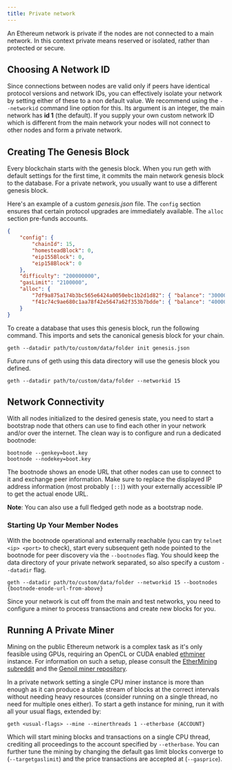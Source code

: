 ```yaml
---
title: Private network
---
```


An Ethereum network is private if the nodes are not connected to a main
network. In this context private means reserved or isolated, rather than
protected or secure.

## Choosing A Network ID

Since connections between nodes are valid only if peers have identical protocol versions
and network IDs, you can effectively isolate your network by setting either of these to a
non default value. We recommend using the `--networkid` command line option for this. Its
argument is an integer, the main network has **id 1** (the default). If you supply your own
custom network ID which is different from the main network your nodes will not connect to
other nodes and form a private network.

## Creating The Genesis Block

Every blockchain starts with the genesis block. When you run geth with default settings
for the first time, it commits the main network genesis block to the database. For a private
network, you usually want to use a different genesis block.

Here's an example of a custom _genesis.json_ file. The `config` section ensures that certain
protocol upgrades are immediately available. The `alloc` section pre-funds accounts.

```json
{
    "config": {
        "chainId": 15,
        "homesteadBlock": 0,
        "eip155Block": 0,
        "eip158Block": 0
    },
    "difficulty": "200000000",
    "gasLimit": "2100000",
    "alloc": {
        "7df9a875a174b3bc565e6424a0050ebc1b2d1d82": { "balance": "300000" },
        "f41c74c9ae680c1aa78f42e5647a62f353b7bdde": { "balance": "400000" }
    }
}
```

To create a database that uses this genesis block, run the following command. This imports and sets the canonical genesis block for your chain.

```shell
geth --datadir path/to/custom/data/folder init genesis.json
```

Future runs of geth using this data directory will use the genesis block you defined.

```text
geth --datadir path/to/custom/data/folder --networkid 15
```

## Network Connectivity

With all nodes initialized to the desired genesis state, you need
to start a bootstrap node that others can use to find each other in your network and/or
over the internet. The clean way is to configure and run a dedicated bootnode:

```shell
bootnode --genkey=boot.key
bootnode --nodekey=boot.key
```

The bootnode shows an enode URL that other nodes can use to connect
to it and exchange peer information. Make sure to replace the displayed IP address
information (most probably `[::]`) with your externally accessible IP to get the actual
enode URL.

<!-- TODO: Then why bother? -->

**Note**: You can also use a full fledged geth node as a bootstrap node.

### Starting Up Your Member Nodes

With the bootnode operational and externally reachable (you can try `telnet <ip> <port>`
to check), start every subsequent geth node pointed to the bootnode
for peer discovery via the `--bootnodes` flag. You should keep
the data directory of your private network separated, so also specify a custom
`--datadir` flag.

```text
geth --datadir path/to/custom/data/folder --networkid 15 --bootnodes {bootnode-enode-url-from-above}
```

Since your network is cut off from the main and test networks, you need to configure a miner to process transactions and create new blocks for you.

## Running A Private Miner

Mining on the public Ethereum network is a complex task as it's only feasible using GPUs,
requiring an OpenCL or CUDA enabled [ethminer](https://github.com/ethereum-mining/ethminer) instance. For information on such a setup,
please consult the [EtherMining subreddit](https://www.reddit.com/r/EtherMining/) and the [Genoil miner repository](https://github.com/Genoil).

In a private network setting a single CPU miner instance is more than enough as it can produce a stable stream of blocks at the correct intervals
without needing heavy resources (consider running on a single thread, no need for multiple
ones either). To start a geth instance for mining, run it with all your usual flags,
extended by:

```shell
geth <usual-flags> --mine --minerthreads 1 --etherbase {ACCOUNT}
```

Which will start mining blocks and transactions on a single CPU thread, crediting all
proceedings to the account specified by `--etherbase`. You can further tune the mining by
changing the default gas limit blocks converge to (`--targetgaslimit`) and the price
transactions are accepted at (`--gasprice`).
